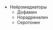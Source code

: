 <ul>
    <li>Нейромедиаторы
        <ul>
            <li>Дофамин</li>
            <li>Норадреналин</li>
            <li>Серотонин</li>
        </ul>
    </li>
</ul>
